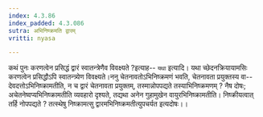 ```yaml
---
index: 4.3.86
index_padded: 4.3.086
sutra: अभिनिष्क्रमति द्वारम्
vritti: nyasa

---
```

कथं पुनः करणत्वेन प्रसिद्धं द्वारं स्वातन्त्रेणैव विवक्ष्यते ?इत्याह-- `यथा` इत्यादि। यथा च्छेदनक्रियायामसिः करणत्वेन प्रसिद्धौऽपि स्वातन्त्र्येण विवक्ष्यते।ननु चेतनावतोऽभिनिष्क्रमणं भवति, चेतनावता प्रयुक्तस्य वा-- देवदत्तोऽभिनिष्क्रामतीति, न च द्वारं चेतनावता प्रयुक्तम्, तस्मान्नोपपद्यते तस्याभिनिष्क्रमणम् ? नैष दोषः; अचेतनेष्वप्यभिनिष्क्रामतीति व्यवहारो दृश्यते, तद्यथा अनेन गुहामुखेन वायुरभिनिष्क्रामतीति। निष्क्रीयत्वात् तर्हि नोपपद्यते ? तत्स्थेषु निष्क्रामत्सु द्वारमभिनिष्क्रमतीत्युपचर्यत इत्यदोषः।।
